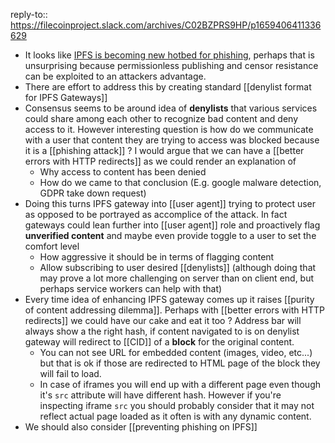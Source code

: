 reply-to:: https://filecoinproject.slack.com/archives/C02BZPRS9HP/p1659406411336629

- It looks like [IPFS is becoming new hotbed for phishing](https://www.trustwave.com/en-us/resources/blogs/spiderlabs-blog/ipfs-the-new-hotbed-of-phishing/), perhaps that is unsurprising because permissionless publishing and censor resistance can be exploited to an attackers advantage.
- There are effort to address this by creating standard [[denylist format for IPFS Gateways]]
- Consensus seems to be around idea of **denylists** that various services could share among each other to recognize bad content and deny access to it. However interesting question is how do we communicate with a user that content they are trying to access was blocked because it is a [[phishing attack]] ? I would argue that we can have a [[better errors with HTTP redirects]] as we could render an explanation of
	- Why access to content has been denied
	- How do we came to that conclusion (E.g. google malware detection, GDPR take down request)
- Doing this turns IPFS gateway into [[user agent]] trying to protect user as opposed to be portrayed as accomplice of the attack. In fact gateways could lean further into [[user agent]] role and proactively flag **unverified content** and maybe even provide toggle to a user to set the comfort level
	- How aggressive it should be in terms of flagging content
	- Allow subscribing to user desired [[denylists]] (although doing that may prove a lot more challenging on server than on client end, but perhaps service workers can help with that)
- Every time idea of enhancing IPFS gateway comes up it raises [[purity of content addressing dilemma]]. Perhaps with [[better errors with HTTP redirects]] we could have our cake and eat it too ? Address bar will always show a the right hash, if content navigated to is on denylist gateway will redirect to [[CID]] of a **block** for the original content.
	- You can not see URL for embedded content (images, video, etc...) but that is ok if those are redirected to HTML page of the block they will fail to load.
	- In case of iframes you will end up with a different page even though it's `src` attribute will have different hash. However if you're inspecting iframe `src` you should probably consider that it may not reflect actual page loaded as it often is with any dynamic content.
- We should also consider [[preventing phishing on IPFS]]